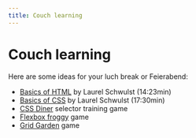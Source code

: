 ```yaml
---
title: Couch learning
---
```


# Couch learning

Here are some ideas for your luch break or Feierabend:

- [Basics of HTML](https://www.youtube.com/watch?v=CkzbI1Tv_rQ) by Laurel Schwulst (14:23min)
- [Basics of CSS](https://www.youtube.com/watch?v=BUZIaTHm_oE) by Laurel Schwulst (17:30min)
- [CSS Diner](https://flukeout.github.io) selector training game
- [Flexbox froggy](https://flexboxfroggy.com) game
- [Grid Garden](https://cssgridgarden.com) game
